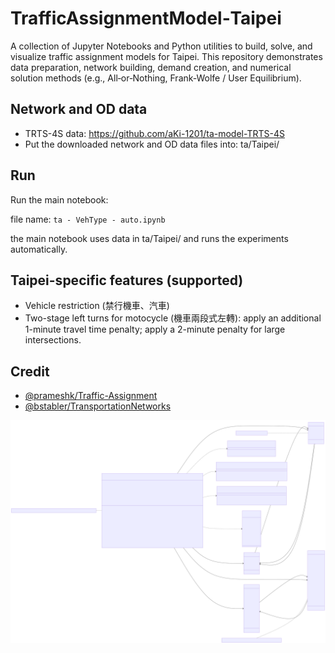 # TrafficAssignmentModel‑Taipei

A collection of Jupyter Notebooks and Python utilities to build, solve, and visualize traffic assignment models for Taipei. This repository demonstrates data preparation, network building, demand creation, and numerical solution methods (e.g., All‑or‑Nothing, Frank‑Wolfe / User Equilibrium).

## Network and OD data
- TRTS-4S data: https://github.com/aKi-1201/ta-model-TRTS-4S
- Put the downloaded network and OD data files into: ta/Taipei/

## Run
Run the main notebook:

   file name: `ta - VehType - auto.ipynb`

the main notebook uses data in ta/Taipei/ and runs the experiments automatically.

## Taipei-specific features (supported)
- Vehicle restriction (禁行機車、汽車)
- Two-stage left turns for motocycle (機車兩段式左轉): apply an additional 1-minute travel time penalty; apply a 2-minute penalty for large intersections.


## Credit

- [@prameshk/Traffic-Assignment](https://github.com/prameshk/Traffic-Assignment)
- [@bstabler/TransportationNetworks](https://github.com/bstabler/TransportationNetworks)

![image](https://github.com/aKi-1201/TrafficAssignmentModel-Taipei/blob/main/UML%20class%20diagram.svg)
